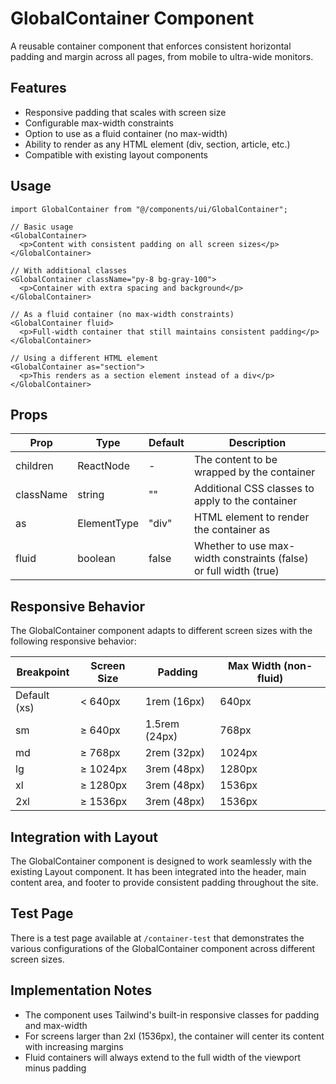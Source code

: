 # GlobalContainer Component

A reusable container component that enforces consistent horizontal padding and margin across all pages, from mobile to ultra-wide monitors.

## Features

- Responsive padding that scales with screen size
- Configurable max-width constraints
- Option to use as a fluid container (no max-width)
- Ability to render as any HTML element (div, section, article, etc.)
- Compatible with existing layout components

## Usage

```tsx
import GlobalContainer from "@/components/ui/GlobalContainer";

// Basic usage
<GlobalContainer>
  <p>Content with consistent padding on all screen sizes</p>
</GlobalContainer>

// With additional classes
<GlobalContainer className="py-8 bg-gray-100">
  <p>Container with extra spacing and background</p>
</GlobalContainer>

// As a fluid container (no max-width constraints)
<GlobalContainer fluid>
  <p>Full-width container that still maintains consistent padding</p>
</GlobalContainer>

// Using a different HTML element
<GlobalContainer as="section">
  <p>This renders as a section element instead of a div</p>
</GlobalContainer>
```

## Props

| Prop | Type | Default | Description |
|------|------|---------|-------------|
| children | ReactNode | - | The content to be wrapped by the container |
| className | string | "" | Additional CSS classes to apply to the container |
| as | ElementType | "div" | HTML element to render the container as |
| fluid | boolean | false | Whether to use max-width constraints (false) or full width (true) |

## Responsive Behavior

The GlobalContainer component adapts to different screen sizes with the following responsive behavior:

| Breakpoint | Screen Size | Padding | Max Width (non-fluid) |
|------------|-------------|---------|--------------|
| Default (xs) | < 640px | 1rem (16px) | 640px |
| sm | ≥ 640px | 1.5rem (24px) | 768px |
| md | ≥ 768px | 2rem (32px) | 1024px |
| lg | ≥ 1024px | 3rem (48px) | 1280px |
| xl | ≥ 1280px | 3rem (48px) | 1536px |
| 2xl | ≥ 1536px | 3rem (48px) | 1536px |

## Integration with Layout

The GlobalContainer component is designed to work seamlessly with the existing Layout component. It has been integrated into the header, main content area, and footer to provide consistent padding throughout the site.

## Test Page

There is a test page available at `/container-test` that demonstrates the various configurations of the GlobalContainer component across different screen sizes.

## Implementation Notes

- The component uses Tailwind's built-in responsive classes for padding and max-width
- For screens larger than 2xl (1536px), the container will center its content with increasing margins
- Fluid containers will always extend to the full width of the viewport minus padding 